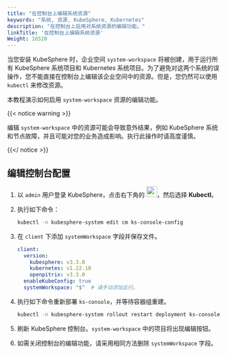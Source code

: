 ```yaml
---
title: "在控制台上编辑系统资源"
keywords: "系统, 资源, KubeSphere, Kubernetes"
description: "在控制台上启用对系统资源的编辑功能。"
linkTitle: '在控制台上编辑系统资源'
Weight: 16520
---
```


当您安装 KubeSphere 时，企业空间 `system-workspace` 将被创建，用于运行所有 KubeSphere 系统项目和 Kubernetes 系统项目。为了避免对这两个系统的误操作，您不能直接在控制台上编辑该企业空间中的资源。但是，您仍然可以使用 `kubectl` 来修改资源。

本教程演示如何启用 `system-workspace` 资源的编辑功能。

{{< notice warning >}}

编辑 `system-workspace` 中的资源可能会导致意外结果，例如 KubeSphere 系统和节点故障，并且可能对您的业务造成影响。执行此操作时请高度谨慎。

{{</ notice >}}

## 编辑控制台配置

1. 以 `admin` 用户登录 KubeSphere，点击右下角的 <img src="/images/docs/v3.3/common-icons/hammer.png" height="25" width="25" />，然后选择 **Kubectl**。

2. 执行如下命令：

   ```bash
   kubectl -n kubesphere-system edit cm ks-console-config
   ```

3. 在 `client` 下添加 `systemWorkspace` 字段并保存文件。

   ```yaml
   client:
     version:
       kubesphere: v3.3.0
       kubernetes: v1.22.10
       openpitrix: v3.3.0
     enableKubeConfig: true
     systemWorkspace: "$"  # 请手动添加此行。
   ```

4. 执行如下命令重新部署 `ks-console`，并等待容器组重建。

   ```bash
   kubectl -n kubesphere-system rollout restart deployment ks-console
   ```

5. 刷新 KubeSphere 控制台。`system-workspace` 中的项目将出现编辑按钮。

6. 如需关闭控制台的编辑功能，请采用相同方法删除 `systemWorkspace` 字段。